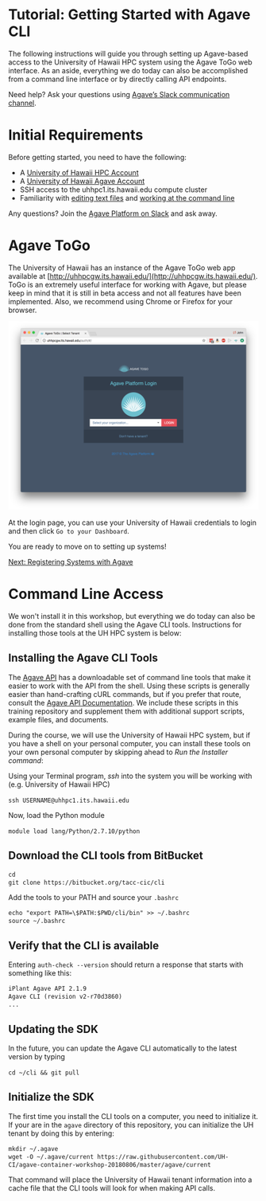 Tutorial: Getting Started with Agave CLI
===============================================
The following instructions will guide you through setting up Agave-based access to the University of Hawaii HPC system using the Agave ToGo web interface.  As an aside, everything we do today can also be accomplished from a command line interface or by directly calling API endpoints.  

Need help?  Ask your questions using [Agave’s Slack communication channel](https://slackin.agaveapi.co).

Initial Requirements
===============================================

Before getting started, you need to have the following:
* A [University of Hawaii HPC Account](http://www.hawaii.edu/its/ci/hpc-account-request/)
* A [University of Hawaii Agave Account](https://uhhpctenant.its.hawaii.edu/store/site/pages/sign-up.jag?)
* SSH access to the uhhpc1.its.hawaii.edu compute cluster
* Familiarity with [editing text files](https://www.nano-editor.org/dist/v2.7/nano.html) and [working at the command line](http://www.gnu.org/software/bash/manual/bashref.html#Introduction)

Any questions?  Join the [Agave Platform on Slack](https://slackin.agaveapi.co) and ask away.

Agave ToGo
==========

The University of Hawaii has an instance of the Agave ToGo web app available at [http://uhhpcgw.its.hawaii.edu/](http://uhhpcgw.its.hawaii.edu/).  ToGo is an extremely useful interface for working with Agave, but please keep in mind that it is still in beta access and not all features have been implemented.  Also, we recommend using Chrome or Firefox for your browser.

![Agave ToGo Login](../img/agave-togo-login.png)

At the login page, you can use your University of Hawaii credentials to login and then click `Go to your Dashboard`.

You are ready to move on to setting up systems!

[Next: Registering Systems with Agave](systems.md)



Command Line Access
===================

We won't install it in this workshop, but everything we do today can also be done from the standard shell using the Agave CLI tools.  Instructions for installing those tools at the UH HPC system is below:

Installing the Agave CLI Tools
------------------------------

The [Agave API](https://agaveapi.co) has a downloadable set of command line tools that make it easier to work with the API from the shell. Using these scripts is generally easier than hand-crafting cURL commands, but if you prefer that route, consult the [Agave API Documentation](http://agaveapi.co/documentation/). We include these scripts in this training repository and supplement them with additional support scripts, example files, and documents.

During the course, we will use the University of Hawaii HPC system, but if you have a shell on your personal computer, you can install these tools on your own personal computer by skipping ahead to _Run the Installer command_:

Using your Terminal program, *ssh* into the system you will be working with (e.g. University of Hawaii HPC)

```ssh USERNAME@uhhpc1.its.hawaii.edu```

Now, load the Python module

```module load lang/Python/2.7.10/python```

Download the CLI tools from BitBucket
----------------------------------

```
cd
git clone https://bitbucket.org/tacc-cic/cli
```

Add the tools to your PATH and source your ```.bashrc```

```
echo "export PATH=\$PATH:$PWD/cli/bin" >> ~/.bashrc
source ~/.bashrc
```

Verify that the CLI is available
---------------------------------

Entering ```auth-check --version``` should return a response that starts with something like this:

```
iPlant Agave API 2.1.9
Agave CLI (revision v2-r70d3860)
...
```

Updating the SDK
----------------

In the future, you can update the Agave CLI automatically to the latest version by typing

```cd ~/cli && git pull```

Initialize the SDK
------------------

The first time you install the CLI tools on a computer, you need to initialize it.
If your are in the `agave` directory of this repository, you can initialize the
UH tenant by doing this by entering:

```
mkdir ~/.agave
wget -O ~/.agave/current https://raw.githubusercontent.com/UH-CI/agave-container-workshop-20180806/master/agave/current
```

That command will place the University of Hawaii tenant information into a cache
file that the CLI tools will look for when making API calls.
